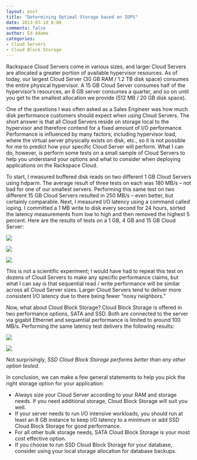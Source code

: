 ```yaml
---
layout: post
title: "Determining Optimal Storage based on IOPS"
date: 2013-03-18 8:00
comments: false
author: Ed Adame
categories: 
- Cloud Servers
- Cloud Block Storage
---
```

Rackspace Cloud Servers come in various sizes, and larger Cloud Servers are allocated a greater portion of available hypervisor resources. As of today, our largest Cloud Server (30 GB RAM / 1.2 TB disk space) consumes the entire physical hypervisor. A 15 GB Cloud Server consumes half of the hypervisor’s resources, an 8 GB server consumes a quarter, and so on until you get to the smallest allocation we provide (512 MB / 20 GB disk space).

One of the questions I was often asked as a Sales Engineer was how much disk performance customers should expect when using Cloud Servers. The short answer is that all Cloud Servers reside on storage local to the hypervisor and therefore contend for a fixed amount of I/O performance. Performance is influenced by many factors, including hypervisor load, where the virtual server physically exists on disk, etc., so it is not possible for me to predict how your specific Cloud Server will perform. What I can do, however, is perform some tests on a small sample of Cloud Servers to help you understand your options and what to consider when deploying applications on the Rackspace Cloud.<!--More-->

To start, I measured buffered disk reads on two different 1 GB Cloud Servers using hdparm. The average result of three tests on each was 180 MB/s – not bad for one of our smallest servers. Performing this same test on two different 15 GB Cloud Servers resulted in 250 MB/s – even better, but certainly comparable. Next, I measured I/O latency using a command called ioping. I committed a 1 MB write to disk every second for 24 hours, sorted the latency measurements from low to high and then removed the highest 5 percent.  Here are the results of tests on a 1 GB, 4 GB and 15 GB Cloud Server:

![](a/2013-03-17-iops/1gb.jpg)

![](a/2013-03-17-iops/4gb.jpg)

![](a/2013-03-17-iops/15gb.jpg)

This is not a scientific experiment; I would have had to repeat this test on dozens of Cloud Servers to make any specific performance claims, but what I can say is that sequential read / write performance will be similar across all Cloud Server sizes. Larger Cloud Servers tend to deliver more consistent I/O latency due to there being fewer ”noisy neighbors.”

Now, what about Cloud Block Storage? Cloud Block Storage is offered in two performance options, SATA and SSD. Both are connected to the server via gigabit Ethernet and sequential performance is limited to around 100 MB/s.  Performing the same latency test delivers the following results:

![](a/2013-03-17-iops/sata.jpg)

![](a/2013-03-17-iops/ssd.jpg)

Not surprisingly, _SSD Cloud Block Storage performs better than any other option tested_.

In conclusion, we can make a few general statements to help you pick the right storage option for your application:

* Always size your Cloud Server according to your RAM and storage needs. If you need additional storage, Cloud Block Storage will suit you well.
* If your server needs to run I/O intensive workloads, you should run at least an 8 GB instance to keep I/O latency to a minimum or add SSD Cloud Block Storage for good performance.
* For all other bulk storage needs, SATA Cloud Block Storage is your most cost effective option.
* If you choose to run SSD Cloud Block Storage for your database, consider using your local storage allocation for database backups.
